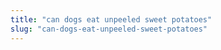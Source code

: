 ```yaml
---
title: "can dogs eat unpeeled sweet potatoes"
slug: "can-dogs-eat-unpeeled-sweet-potatoes"
---
```


